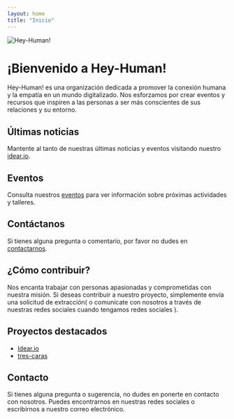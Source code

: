 ```yaml
---
layout: home
title: "Inicio"
---
```

![Hey-Human!](/assets/img/hey-human-banner.jpg)

# ¡Bienvenido a Hey-Human!

Hey-Human! es una organización dedicada a promover la conexión humana y la empatía en un mundo digitalizado. Nos esforzamos por crear eventos y recursos que inspiren a las personas a ser más conscientes de sus relaciones y su entorno.

## Últimas noticias

Mantente al tanto de nuestras últimas noticias y eventos visitando nuestro [idear.io](https://hey-human.github.io/jekyll-ideas-sharing-template/).

## Eventos

Consulta nuestros [eventos](/eventos) para ver información sobre próximas actividades y talleres.

## Contáctanos

Si tienes alguna pregunta o comentario, por favor no dudes en [contactarnos](/contacto).

## ¿Cómo contribuir?
Nos encanta trabajar con personas apasionadas y comprometidas con nuestra misión. Si deseas contribuir a nuestro proyecto, simplemente envía una solicitud de extracción( o comunícate con nosotros a través de nuestras redes sociales cuando tengamos redes sociales ).

## Proyectos destacados
- [Idear.io](https://hey-human.github.io/jekyll-ideas-sharing-template)
- [tres-caras](https://hey-human.github.io/tres-caras/)

## Contacto
Si tienes alguna pregunta o sugerencia, no dudes en ponerte en contacto con nosotros. Puedes encontrarnos en nuestras redes sociales o escribirnos a nuestro correo electrónico.
